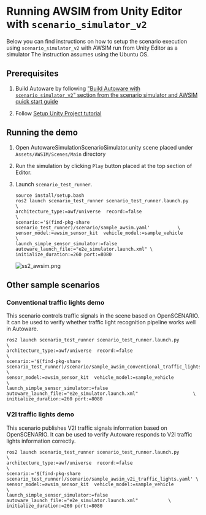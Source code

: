 # Running AWSIM from Unity Editor with `scenario_simulator_v2`

Below you can find instructions on how to setup the scenario execution using `scenario_simulator_v2` with AWSIM run from Unity Editor as a simulator
The instruction assumes using the Ubuntu OS.

## Prerequisites
1. Build Autoware by following ["Build Autoware with `scenario_simulator_v2`" section from the scenario simulator and AWSIM quick start guide](https://autowarefoundation.github.io/AWSIM/GettingStarted/UsingOpenSCENARIO)

2. Follow [Setup Unity Project tutorial](https://autowarefoundation.github.io/AWSIM/GettingStarted/SetupUnityProject/)

## Running the demo

1. Open AutowareSimulationScenarioSimulator.unity scene placed under `Assets/AWSIM/Scenes/Main` directory
2. Run the simulation by clicking `Play` button placed at the top section of Editor.
3. Launch `scenario_test_runner`.
   ```
   source install/setup.bash
   ros2 launch scenario_test_runner scenario_test_runner.launch.py                        \
   architecture_type:=awf/universe  record:=false                                         \
   scenario:='$(find-pkg-share scenario_test_runner)/scenario/sample_awsim.yaml'          \
   sensor_model:=awsim_sensor_kit  vehicle_model:=sample_vehicle                          \
   launch_simple_sensor_simulator:=false autoware_launch_file:="e2e_simulator.launch.xml" \
   initialize_duration:=260 port:=8080
   ```

   ![ss2_awsim.png](ss2_awsim.png)

## Other sample scenarios

### Conventional traffic lights demo

This scenario controls traffic signals in the scene based on OpenSCENARIO. It can be used to verify whether traffic light recognition pipeline works well in Autoware.

```
ros2 launch scenario_test_runner scenario_test_runner.launch.py                                           \
architecture_type:=awf/universe  record:=false                                                            \
scenario:='$(find-pkg-share scenario_test_runner)/scenario/sample_awsim_conventional_traffic_lights.yaml' \
sensor_model:=awsim_sensor_kit  vehicle_model:=sample_vehicle                                             \
launch_simple_sensor_simulator:=false autoware_launch_file:="e2e_simulator.launch.xml"                    \
initialize_duration:=260 port:=8080
```

### V2I traffic lights demo

This scenario publishes V2I traffic signals information based on OpenSCENARIO. It can be used to verify Autoware responds to V2I traffic lights information correctly.

```
ros2 launch scenario_test_runner scenario_test_runner.launch.py                                  \
architecture_type:=awf/universe  record:=false                                                   \
scenario:='$(find-pkg-share scenario_test_runner)/scenario/sample_awsim_v2i_traffic_lights.yaml' \
sensor_model:=awsim_sensor_kit  vehicle_model:=sample_vehicle                                    \
launch_simple_sensor_simulator:=false autoware_launch_file:="e2e_simulator.launch.xml"           \
initialize_duration:=260 port:=8080
```
